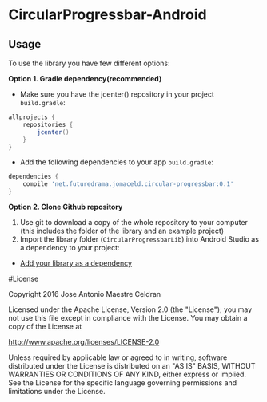 # CircularProgressbar-Android

Usage
-----

To use the library you have few different options:

**Option 1. Gradle dependency(recommended)** 

  - Make sure you have the jcenter() repository in your project  `build.gradle`:
 
```gradle
allprojects {
	repositories {
		jcenter()
	}
}
```
  - Add the following dependencies to your app `build.gradle`:
 
```gradle
dependencies {
	compile 'net.futuredrama.jomaceld.circular-progressbar:0.1'
}
```

**Option 2. Clone Github repository**
  1. Use git to download a copy of the whole repository to your computer (this includes the folder of the library and an example project)
  2. Import the library folder (`CircularProgressbarLib`) into Android Studio as a dependency to your project: 
   - [Add your library as a dependency](https://developer.android.com/studio/projects/android-library.html#AddDependency)

#License

Copyright 2016 Jose Antonio Maestre Celdran

Licensed under the Apache License, Version 2.0 (the "License");
you may not use this file except in compliance with the License.
You may obtain a copy of the License at

http://www.apache.org/licenses/LICENSE-2.0

Unless required by applicable law or agreed to in writing, software
distributed under the License is distributed on an "AS IS" BASIS,
WITHOUT WARRANTIES OR CONDITIONS OF ANY KIND, either express or implied.
See the License for the specific language governing permissions and
limitations under the License.
